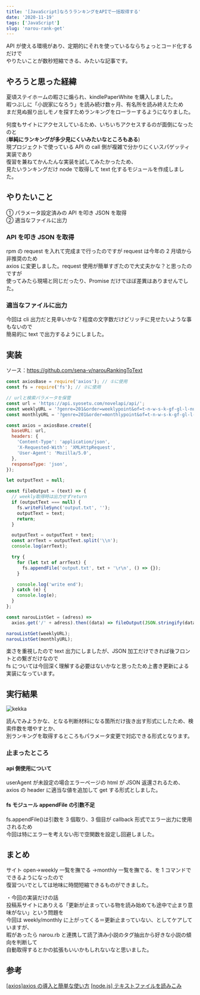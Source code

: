 ```yaml
---
title: '[JavaScript]なろうランキングをAPIで一括取得する'
date: '2020-11-19'
tags: ['JavaScript']
slug: 'narou-rank-get'
---
```


API が使える環境があり、定期的にそれを使っているならちょっとコード化するだけで<br>
やりたいことが数秒短縮できる、みたいな記事です。<br>

## やろうと思った経緯

夏頃ステイホームの暇さに煽られ、kindlePaperWhite を購入しました。<br>
暇つぶしに「小説家になろう」を読み続け数ヶ月、有名所を読み終えたため<br>
まだ見ぬ掘り出しモノを探すためランキングをローラーするようになりました。<br>

何度もサイトにアクセスしているため、いちいちアクセスするのが面倒になったのと<br>
(**単純にランキングが多少見にくいみたいなところもある**)<br>
現プロジェクトで使っている API の call 側が複雑で分かりにくいスパゲッティ実装であり<br>
復習を兼ねてかんたんな実装を試してみたかったため、<br>
見たいランキングだけ node で取得して text 化するモジュールを作成しました。<br>

## やりたいこと

① パラメータ設定済みの API を叩き JSON を取得<br>
② 適当なファイルに出力<br>

### API を叩き JSON を取得

rpm の request を入れて完成まで行ったのですが request は今年の 2 月頃から非推奨のため<br>
axios に変更しました。request 使用が簡単すぎたので大丈夫かな？と思ったのですが<br>
使ってみたら現場と同じだったり、Promise だけでほぼ差異はありませんでした。<br>

### 適当なファイルに出力

今回は cli 出力だと見辛いかな？程度の文字数だけどリッチに見せたいような事もないので<br>
簡易的に text で出力するようにしました。<br>

## 実装

ソース：https://github.com/sena-v/narouRankingToText<br>

```js
const axiosBase = require('axios'); // ①に使用
const fs = require('fs'); // ②に使用

// urlと検索パラメータを保管
const url = 'https://api.syosetu.com/novelapi/api/';
const weeklyURL = '?genre=201&order=weeklypoint&of=t-n-w-s-k-gf-gl-l-nu';
const monthlyURL = '?genre=201&order=monthlypoint&of=t-n-w-s-k-gf-gl-l-nu';

const axios = axiosBase.create({
  baseURL: url,
  headers: {
    'Content-Type': 'application/json',
    'X-Requested-With': 'XMLHttpRequest',
    'User-Agent': 'Mozilla/5.0',
  },
  responseType: 'json',
});

let outputText = null;

const fileOutput = (text) => {
  // weekly取得時は出力せずreturn
  if (outputText === null) {
    fs.writeFileSync('output.txt', '');
    outputText = text;
    return;
  }

  outputText = outputText + text;
  const arrText = outputText.split('\\n');
  console.log(arrText);

  try {
    for (let txt of arrText) {
      fs.appendFile('output.txt', txt + '\r\n', () => {});
    }

    console.log('write end');
  } catch (e) {
    console.log(e);
  }
};

const narouListGet = (adress) =>
  axios.get('/' + adress).then((data) => fileOutput(JSON.stringify(data.data)));

narouListGet(weeklyURL);
narouListGet(monthlyURL);
```

楽さを重視したので text 出力にしましたが、JSON 加工だけできれば後フロントとの繋ぎだけなので<br>
fs については今回深く理解する必要はないかなと思ったため上書き更新による実装になっています。<br>

## 実行結果

![kekka](../images/posts-image/2020-11-19-01.png)

読んでみようかな、となる判断材料になる箇所だけ抜き出す形式にしたため、検索件数を増やすとか、<br>
別ランキングを取得するところもパラメータ変更で対応できる形式となります。<br>

### 止まったところ

#### api 側使用について

userAgent が未設定の場合エラーページの html が JSON 返還されるため、<br>
axios の header に適当な値を追加して get する形式としました。<br>

#### fs モジュール appendFile の引数不足

fs.appendFile()は引数を 3 個取り、3 個目が callback 形式でエラー出力に使用されるため<br>
今回は特にエラーを考えない形で空関数を設定し回避しました。<br>

## まとめ

サイト open→weekly 一覧を撫でる →monthly 一覧を撫でる、を 1 コマンドでできるようになったので<br>
復習ついでとしては地味に時間短縮できるものができました。<br>

・今回の実装だけの話<br>
投稿系サイトにありえる「更新が止まっている物を読み始めても途中で止まり意味がない」という問題を<br>
今回は weekly/monthly に上がってくる＝更新止まっていない、としてケアしていますが、<br>
暇があったら narou.rb と連携して読了済み小説のタグ抽出から好きな小説の傾向を判断して<br>
自動取得するとかの拡張もいいかもしれないなと思いました。<br>

## 参考

[[axios]axios の導入と簡単な使い方](https://qiita.com/ksh-fthr/items/2daaaf3a15c4c11956e9)
[[node.js] テキストファイルを読みこみ](https://qiita.com/amanatsu5151/items/0d2e7ba8d31f3eece660)
